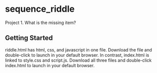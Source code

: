 # sequence_riddle
Project 1. What is the missing item?

## Getting Started
riddle.html has html, css, and javascript in one file. Download the file and double-click to launch in your default browser.
In contrast, index.html is linked to style.css and script.js. Download all three files and double-click index.html to launch in your default browser.

